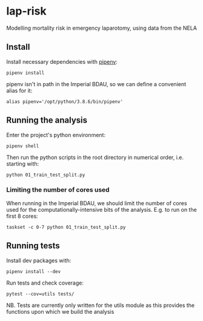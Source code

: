 # lap-risk

Modelling mortality risk in emergency laparotomy, using data from the NELA

## Install

Install necessary dependencies with [pipenv](https://pipenv-fork.readthedocs.io/en/latest/):

```console
pipenv install
```

pipenv isn't in path in the Imperial BDAU, so we can define a convenient alias for it:

```console
alias pipenv='/opt/python/3.8.6/bin/pipenv'
```

## Running the analysis

Enter the project's python environment:

```console
pipenv shell
```

Then run the python scripts in the root directory in numerical order, i.e. starting with:

```console
python 01_train_test_split.py
```

### Limiting the number of cores used

When running in the Imperial BDAU, we should limit the number of cores used for the computationally-intensive bits of the analysis. E.g. to run on the first 8 cores:

```console
taskset -c 0-7 python 01_train_test_split.py
```

## Running tests
Install dev packages with:

```console
pipenv install --dev 
```

Run tests and check coverage:

```console
pytest --cov=utils tests/ 
```

NB. Tests are currently only written for the utils module as this provides the functions upon which we build the analysis